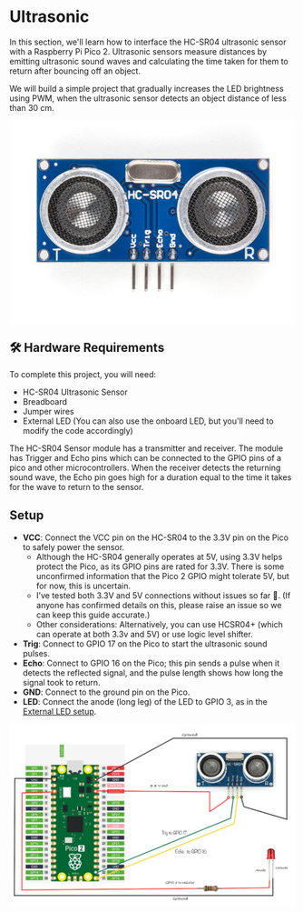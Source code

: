 # Ultrasonic

In this section, we'll learn how to interface the HC-SR04 ultrasonic sensor with a Raspberry Pi Pico 2. Ultrasonic sensors measure distances by emitting ultrasonic sound waves and calculating the time taken for them to return after bouncing off an object.
 
 We will build a simple project that gradually increases the LED brightness using PWM, when the ultrasonic sensor detects an object distance of less than 30 cm.

<img style="display: block; margin: auto;width:500px" alt="pico2" src="../images/hc-sr04-ultrasonic.jpg"/>

## 🛠 Hardware Requirements
To complete this project, you will need:

- HC-SR04 Ultrasonic Sensor
- Breadboard
- Jumper wires
- External LED (You can also use the onboard LED, but you'll need to modify the code accordingly)

The HC-SR04 Sensor module has a transmitter and receiver. The module has Trigger and Echo pins which can be connected to the GPIO pins of a pico and other microcontrollers. When the receiver detects the returning sound wave, the Echo pin goes high for a duration equal to the time it takes for the wave to return to the sensor.

## Setup
- **VCC**: Connect the VCC pin on the HC-SR04 to the 3.3V pin on the Pico to safely power the sensor. 
    - Although the HC-SR04 generally operates at 5V, using 3.3V helps protect the Pico, as its GPIO pins are rated for 3.3V. There is some unconfirmed information that the Pico 2 GPIO might tolerate 5V, but for now, this is uncertain. 
    - I’ve tested both 3.3V and 5V connections without issues so far 🤞. (If anyone has confirmed details on this, please raise an issue so we can keep this guide accurate.)
    - Other considerations: Alternatively, you can use HCSR04+ (which can operate at both 3.3v and 5V) or use logic level shifter.
- **Trig**: Connect to GPIO 17 on the Pico to start the ultrasonic sound pulses.
- **Echo**: Connect to GPIO 16 on the Pico; this pin sends a pulse when it detects the reflected signal, and the pulse length shows how long the signal took to return.
- **GND**: Connect to the ground pin on the Pico.
- **LED**: Connect the anode (long leg) of the LED to GPIO 3, as in the [External LED setup](../blinky/external-led.md).

<a href="./assets/pico-ultrasonic-led.jpg"><img style="display: block; margin: auto;" alt="pico2" src="./assets/pico-ultrasonic-led.jpg"/></a>

